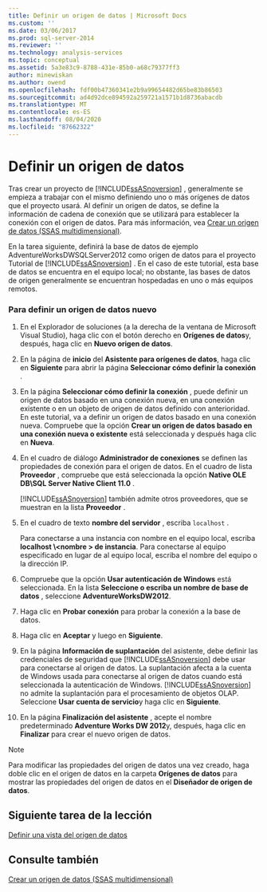 ```yaml
---
title: Definir un origen de datos | Microsoft Docs
ms.custom: ''
ms.date: 03/06/2017
ms.prod: sql-server-2014
ms.reviewer: ''
ms.technology: analysis-services
ms.topic: conceptual
ms.assetid: 5a3e83c9-8788-431e-85b0-a68c79377ff3
author: minewiskan
ms.author: owend
ms.openlocfilehash: fdf00b47360341e2b9a99654482d65be83b86503
ms.sourcegitcommit: ad4d92dce894592a259721a1571b1d8736abacdb
ms.translationtype: MT
ms.contentlocale: es-ES
ms.lasthandoff: 08/04/2020
ms.locfileid: "87662322"
---
```

# <a name="defining-a-data-source"></a>Definir un origen de datos
  Tras crear un proyecto de [!INCLUDE[ssASnoversion](../includes/ssasnoversion-md.md)] , generalmente se empieza a trabajar con el mismo definiendo uno o más orígenes de datos que el proyecto usará. Al definir un origen de datos, se define la información de cadena de conexión que se utilizará para establecer la conexión con el origen de datos. Para más información, vea [Crear un origen de datos &#40;SSAS multidimensional&#41;](multidimensional-models/create-a-data-source-ssas-multidimensional.md).  
  
 En la tarea siguiente, definirá la base de datos de ejemplo AdventureWorksDWSQLServer2012 como origen de datos para el proyecto Tutorial de [!INCLUDE[ssASnoversion](../includes/ssasnoversion-md.md)] . En el caso de este tutorial, esta base de datos se encuentra en el equipo local; no obstante, las bases de datos de origen generalmente se encuentran hospedadas en uno o más equipos remotos.  
  
### <a name="to-define-a-new-data-source"></a>Para definir un origen de datos nuevo  
  
1.  En el Explorador de soluciones (a la derecha de la ventana de Microsoft Visual Studio), haga clic con el botón derecho en **Orígenes de datos**y, después, haga clic en **Nuevo origen de datos**.  
  
2.  En la página de **inicio** del **Asistente para orígenes de datos**, haga clic en **Siguiente** para abrir la página **Seleccionar cómo definir la conexión** .  
  
3.  En la página **Seleccionar cómo definir la conexión** , puede definir un origen de datos basado en una conexión nueva, en una conexión existente o en un objeto de origen de datos definido con anterioridad. En este tutorial, va a definir un origen de datos basado en una conexión nueva. Compruebe que la opción **Crear un origen de datos basado en una conexión nueva o existente** está seleccionada y después haga clic en **Nueva**.  
  
4.  En el cuadro de diálogo **Administrador de conexiones** se definen las propiedades de conexión para el origen de datos. En el cuadro de lista **Proveedor** , compruebe que está seleccionada la opción **Native OLE DB\SQL Server Native Client 11.0** .  
  
     [!INCLUDE[ssASnoversion](../includes/ssasnoversion-md.md)] también admite otros proveedores, que se muestran en la lista **Proveedor** .  
  
5.  En el cuadro de texto **nombre del servidor** , escriba `localhost` .  
  
     Para conectarse a una instancia con nombre en el equipo local, escriba **localhost \\<nombre \> de instancia**. Para conectarse al equipo especificado en lugar de al equipo local, escriba el nombre del equipo o la dirección IP.  
  
6.  Compruebe que la opción **Usar autenticación de Windows** está seleccionada. En la lista **Seleccione o escriba un nombre de base de datos** , seleccione **AdventureWorksDW2012**.  
  
7.  Haga clic en **Probar conexión** para probar la conexión a la base de datos.  
  
8.  Haga clic en **Aceptar** y luego en **Siguiente**.  
  
9. En la página **Información de suplantación** del asistente, debe definir las credenciales de seguridad que [!INCLUDE[ssASnoversion](../includes/ssasnoversion-md.md)] debe usar para conectarse al origen de datos. La suplantación afecta a la cuenta de Windows usada para conectarse al origen de datos cuando está seleccionada la autenticación de Windows. [!INCLUDE[ssASnoversion](../includes/ssasnoversion-md.md)] no admite la suplantación para el procesamiento de objetos OLAP. Seleccione **Usar cuenta de servicio**y haga clic en **Siguiente**.  
  
10. En la página **Finalización del asistente** , acepte el nombre predeterminado **Adventure Works DW 2012**y, después, haga clic en **Finalizar** para crear el nuevo origen de datos.  
  
> [!NOTE]  
>  Para modificar las propiedades del origen de datos una vez creado, haga doble clic en el origen de datos en la carpeta **Orígenes de datos** para mostrar las propiedades del origen de datos en el **Diseñador de origen de datos**.  
  
## <a name="next-task-in-lesson"></a>Siguiente tarea de la lección  
 [Definir una vista del origen de datos](lesson-1-3-defining-a-data-source-view.md)  
  
## <a name="see-also"></a>Consulte también  
 [Crear un origen de datos &#40;SSAS multidimensional&#41;](multidimensional-models/create-a-data-source-ssas-multidimensional.md)  
  
  
